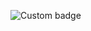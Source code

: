 ![Custom badge](https://img.shields.io/endpoint?style=flat-square&url=https%3A%2F%2Fhealthchecks.io%2Fbadge%2F1e01a716-6ec6-41d6-a973-1b44ad%2FtT95sJlO-2%2FS20A.shields)
